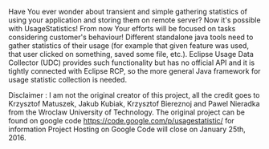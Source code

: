 Have You ever wonder about transient and simple gathering statistics of using your application and storing them on remote server? Now it's possible with UsageStatistics! From now Your efforts will be focused on tasks considering customer's behaviour!
Different standalone java tools need to gather statistics of their usage (for example that given feature was used, that user clicked on something, saved some file, etc.). Eclipse Usage Data Collector (UDC) provides such functionality but has no official API and it is tightly connected with Eclipse RCP, so the more general Java framework for usage statistic collection is needed.



Disclaimer : I am not the original creator of this project, all the credit goes to Krzysztof Matuszek, Jakub Kubiak, Krzysztof Biereznoj and Pawel Nieradka from the Wroclaw University of Technology. The original project can be found on google code https://code.google.com/p/usagestatistic/ for information Project Hosting on Google Code will close on January 25th, 2016.
